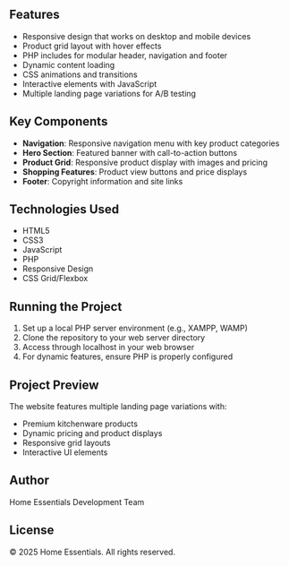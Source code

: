 ## Features

- Responsive design that works on desktop and mobile devices
- Product grid layout with hover effects
- PHP includes for modular header, navigation and footer
- Dynamic content loading
- CSS animations and transitions
- Interactive elements with JavaScript
- Multiple landing page variations for A/B testing

## Key Components

- **Navigation**: Responsive navigation menu with key product categories
- **Hero Section**: Featured banner with call-to-action buttons
- **Product Grid**: Responsive product display with images and pricing
- **Shopping Features**: Product view buttons and price displays
- **Footer**: Copyright information and site links

## Technologies Used

- HTML5
- CSS3 
- JavaScript
- PHP
- Responsive Design
- CSS Grid/Flexbox

## Running the Project

1. Set up a local PHP server environment (e.g., XAMPP, WAMP)
2. Clone the repository to your web server directory
3. Access through localhost in your web browser
4. For dynamic features, ensure PHP is properly configured

## Project Preview

The website features multiple landing page variations with:
- Premium kitchenware products
- Dynamic pricing and product displays
- Responsive grid layouts
- Interactive UI elements

## Author

Home Essentials Development Team

## License

© 2025 Home Essentials. All rights reserved.